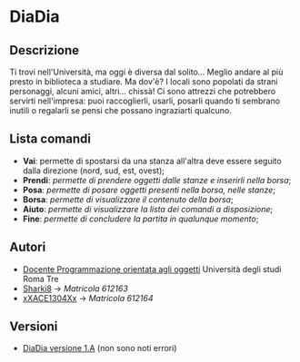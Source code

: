 # DiaDia

## Descrizione
Ti trovi nell'Università, ma oggi è diversa dal solito...
Meglio andare al più presto in biblioteca a studiare. Ma dov'è?
I locali sono popolati da strani personaggi, alcuni amici, altri... chissà!
Ci sono attrezzi che potrebbero servirti nell'impresa:
puoi raccoglierli, usarli, posarli quando ti sembrano inutili
o regalarli se pensi che possano ingraziarti qualcuno.

## Lista comandi
- **Vai**: permette di spostarsi da una stanza all'altra deve essere seguito dalla direzione (nord, sud, est, ovest);
- **Prendi**: *permette di prendere oggetti dalle stanze e inserirli nella borsa*;
- **Posa**: *permette di posare oggetti presenti nella borsa, nelle stanze*;
- **Borsa**: *permette di visualizzare il contenuto della borsa*;
- **Aiuto**: *permette di visualizzare la lista dei comandi a disposizione*;
- **Fine**: *permette di concludere la partita in qualunque momento*;



## Autori
- [Docente Programmazione orientata agli oggetti](https://www.uniroma3.it/persone/a3JDN1RYZ1A2TFcyUjZQQTA5R1BHR09HYlNGRWlNVi8raHR0OWtmUm9jYz0=/) Università degli studi Roma Tre
- [Sharki8](https://github.com/Sharki8) -> *Matricola 612163*
- [xXACE1304Xx](https://github.com/xXACE1304Xx) -> *Matricola 612164*
  
## Versioni
- [DiaDia versione 1.A](https://github.com/xXACE1304Xx/2025-HOMEWORK-612163-612164/tree/main/src) (non sono noti errori)
